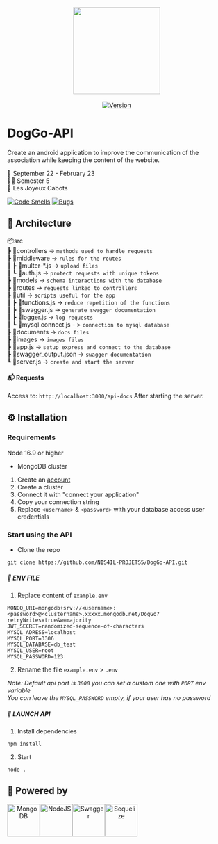 <div align="center">
<img width="200" src="https://user-images.githubusercontent.com/67436391/193463210-0fce1b15-da7a-406a-8103-9386d08f2bf4.png" align="center">
 <br/>
 <br/>
  <a href="https://github.com/NIS4IL-PROJETS5/DogGo-API/releases" target="_blank">
    <img alt="Version" src="https://img.shields.io/badge/version-1.0.8-blue.svg?cacheSeconds=2592000&style=for-the-badge" />
  </a>
</div>

# DogGo-API

Create an android application to improve the communication of the association while keeping the content of the website.

📅 September 22 - February 23  
🧑‍🎓 Semester 5  
🐶 Les Joyeux Cabots

[![Code Smells](https://sonarcloud.io/api/project_badges/measure?project=NIS4IL-PROJETS5_DogGo-API&metric=code_smells)](https://sonarcloud.io/summary/new_code?id=NIS4IL-PROJETS5_DogGo-API)
[![Bugs](https://sonarcloud.io/api/project_badges/measure?project=NIS4IL-PROJETS5_DogGo-API&metric=bugs)](https://sonarcloud.io/summary/new_code?id=NIS4IL-PROJETS5_DogGo-API)

## 🌳 Architecture

📦src  
┣ 📂controllers -> `methods used to handle requests`    
┣ 📂middleware -> `rules for the routes`    
┃ ┣ 📜multer-\*.js -> `upload files`  
┃ ┗ 📜auth.js -> `protect requests with unique tokens`  
┣ 📂models -> `schema interactions with the database`  
┣ 📂routes -> `requests linked to controllers`  
┣ 📂util -> `scripts useful for the app`  
┃ ┣ 📜functions.js -> `reduce repetition of the functions`  
┃ ┣ 📜swagger.js -> `generate swagger documentation`  
┃ ┣ 📜logger.js -> `log requests`  
┃ ┗ 📜mysql.connect.js - > `connection to mysql database`  
┣ 📂documents -> `docs files`  
┣ 📂images -> `images files`  
┣ 📜app.js -> `setup express and connect to the database`  
┣ 📜swagger_output.json -> `swagger documentation`  
┗ 📜server.js -> `create and start the server`  

#### 📬 Requests

Access to: `http://localhost:3000/api-docs`
After starting the server.

## ⚙️ Installation

### Requirements

Node 16.9 or higher

- MongoDB cluster

1. Create an [account](https://account.mongodb.com/account/login)
2. Create a cluster
3. Connect it with "connect your application"
4. Copy your connection string
5. Replace `<username>` & `<password>` with your database access user credentials

### Start using the API

- Clone the repo

```
git clone https://github.com/NIS4IL-PROJETS5/DogGo-API.git
```

##### 🧾 ENV FILE

1. Replace content of `example.env`

```
MONGO_URI=mongodb+srv://<username>:<password>@<clustername>.xxxxx.mongodb.net/DogGo?retryWrites=true&w=majority
JWT_SECRET=randomized-sequence-of-characters
MYSQL_ADRESS=localhost
MYSQL_PORT=3306
MYSQL_DATABASE=db_test
MYSQL_USER=root
MYSQL_PASSWORD=123
```

2. Rename the file `example.env` > `.env`

_Note: Default api port is `3000` you can set a custom one with `PORT` env variable_  
_You can leave the `MYSQL_PASSWORD` empty, if your user has no password_

##### 🚀 LAUNCH API

1. Install dependencies

```
npm install
```

2. Start

```
node .
```

## 🦾 Powered by

<div align="center" style="display:flex;">
    <a href="https://www.mongodb.com/" target="_blank">
        <img alt="MongoDB" src="https://user-images.githubusercontent.com/67436391/179426484-d3fb357a-4702-4785-b0e1-7dc443923dab.jpeg" width="75" />
    </a>
    <a href="https://nodejs.org/en/" target="_blank">
        <img alt="NodeJS" src="https://user-images.githubusercontent.com/67436391/193464238-23ca291f-c8a6-40c6-b2bf-48e589487374.png" width="75" />
    </a>
    <a href="https://swagger.io/" target="_blank">
        <img alt="Swagger" src="https://avatars.githubusercontent.com/u/7658037?s=200&v=4" width="75" />
    </a>
    <a href="https://sequelize.org/" target="_blank">
        <img alt="Sequelize" src="https://avatars.githubusercontent.com/u/3591786?s=200&v=4" width="75" />
    </a>
</div>
